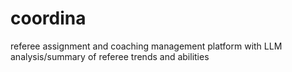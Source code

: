 # coordina
referee assignment and coaching management platform with LLM analysis/summary of referee trends and abilities
